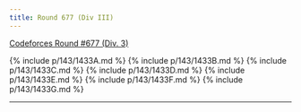 ```yaml
---
title: Round 677 (Div III)
---
```


[Codeforces Round #677 (Div. 3)](https://codeforces.com/contest/1433)

{% include p/143/1433A.md %}
{% include p/143/1433B.md %}
{% include p/143/1433C.md %}
{% include p/143/1433D.md %}
{% include p/143/1433E.md %}
{% include p/143/1433F.md %}
{% include p/143/1433G.md %}

* * *

<object data='notes/R-677.pdf' width='1000' height='1000' type='application/pdf'/>
